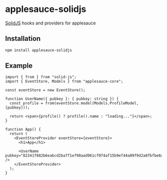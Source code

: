 # applesauce-solidjs

[SolidJS](https://www.solidjs.com/) hooks and providers for applesauce

## Installation

```bash
npm install applesauce-solidjs
```

## Example

```tsx
import { from } from "solid-js";
import { EventStore, Models } from "applesauce-core";

const eventStore = new EventStore();

function UserName({ pubkey }: { pubkey: string }) {
  const profile = from(eventStore.model(Models.ProfileModel, [pubkey]));

  return <span>{profile() ? profile().name : "loading..."}</span>;
}

function App() {
  return (
    <EventStoreProvider eventStore={eventStore}>
      <h1>App</h1>

      <UserName pubkey="82341f882b6eabcd2ba7f1ef90aad961cf074af15b9ef44a09f9d2a8fbfbe6a2" />
    </EventStoreProvider>
  );
}
```

